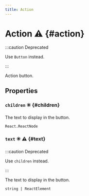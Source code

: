 ```yaml
---
title: Action
---
```



# Action ⚠️ {#action}



:::caution Deprecated

Use `Button` instead.

:::

Action button.


## Properties


### `children` ✳️  {#children}




The text to display in the button.

```tsx title="Type"
React.ReactNode
```



### `text` ✳️ ⚠️ {#text}



:::caution Deprecated

Use `children` instead.

:::

The text to display in the button.

```tsx title="Type"
string | ReactElement
```



